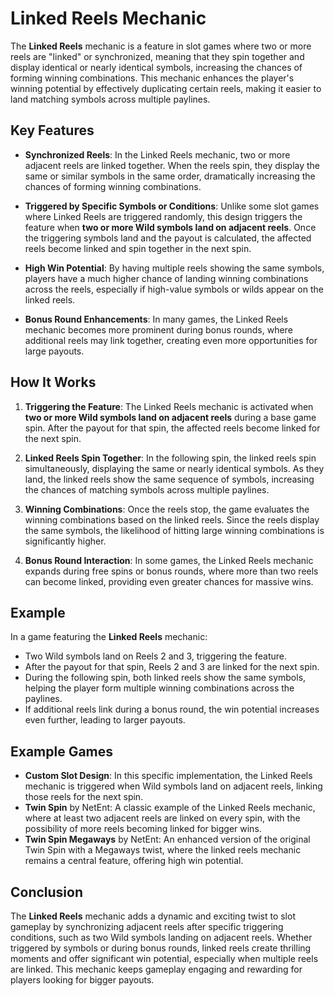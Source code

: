 # Linked Reels Mechanic

The **Linked Reels** mechanic is a feature in slot games where two or more reels are "linked" or synchronized, meaning that they spin together and display identical or nearly identical symbols, increasing the chances of forming winning combinations. This mechanic enhances the player's winning potential by effectively duplicating certain reels, making it easier to land matching symbols across multiple paylines.

## Key Features

- **Synchronized Reels**: In the Linked Reels mechanic, two or more adjacent reels are linked together. When the reels spin, they display the same or similar symbols in the same order, dramatically increasing the chances of forming winning combinations.

- **Triggered by Specific Symbols or Conditions**: Unlike some slot games where Linked Reels are triggered randomly, this design triggers the feature when **two or more Wild symbols land on adjacent reels**. Once the triggering symbols land and the payout is calculated, the affected reels become linked and spin together in the next spin.

- **High Win Potential**: By having multiple reels showing the same symbols, players have a much higher chance of landing winning combinations across the reels, especially if high-value symbols or wilds appear on the linked reels.

- **Bonus Round Enhancements**: In many games, the Linked Reels mechanic becomes more prominent during bonus rounds, where additional reels may link together, creating even more opportunities for large payouts.

## How It Works

1. **Triggering the Feature**: The Linked Reels mechanic is activated when **two or more Wild symbols land on adjacent reels** during a base game spin. After the payout for that spin, the affected reels become linked for the next spin.

2. **Linked Reels Spin Together**: In the following spin, the linked reels spin simultaneously, displaying the same or nearly identical symbols. As they land, the linked reels show the same sequence of symbols, increasing the chances of matching symbols across multiple paylines.

3. **Winning Combinations**: Once the reels stop, the game evaluates the winning combinations based on the linked reels. Since the reels display the same symbols, the likelihood of hitting large winning combinations is significantly higher.

4. **Bonus Round Interaction**: In some games, the Linked Reels mechanic expands during free spins or bonus rounds, where more than two reels can become linked, providing even greater chances for massive wins.

## Example

In a game featuring the **Linked Reels** mechanic:
- Two Wild symbols land on Reels 2 and 3, triggering the feature.
- After the payout for that spin, Reels 2 and 3 are linked for the next spin.
- During the following spin, both linked reels show the same symbols, helping the player form multiple winning combinations across the paylines.
- If additional reels link during a bonus round, the win potential increases even further, leading to larger payouts.

## Example Games

- **Custom Slot Design**: In this specific implementation, the Linked Reels mechanic is triggered when Wild symbols land on adjacent reels, linking those reels for the next spin.
- **Twin Spin** by NetEnt: A classic example of the Linked Reels mechanic, where at least two adjacent reels are linked on every spin, with the possibility of more reels becoming linked for bigger wins.
- **Twin Spin Megaways** by NetEnt: An enhanced version of the original Twin Spin with a Megaways twist, where the linked reels mechanic remains a central feature, offering high win potential.

## Conclusion

The **Linked Reels** mechanic adds a dynamic and exciting twist to slot gameplay by synchronizing adjacent reels after specific triggering conditions, such as two Wild symbols landing on adjacent reels. Whether triggered by symbols or during bonus rounds, linked reels create thrilling moments and offer significant win potential, especially when multiple reels are linked. This mechanic keeps gameplay engaging and rewarding for players looking for bigger payouts.
